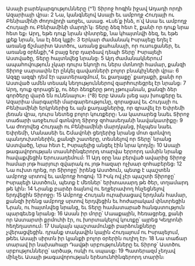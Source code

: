 
Ասայի բարեկարգությունները
(^1) Տիրոջ հոգին իջավ Ադադի որդի Ազարիայի վրա։ 2 Նա, կանգնելով Ասայի եւ ամբողջ Հուդայի ու Բենիամինի
ժողովրդի առջեւ, ասաց. «Լսե՛ք ինձ, ո՛վ Ասա եւ ամբողջ Հուդայի ու Բենիամինի մարդի՛կ։ Տերը ձեզ հետ է, քանի որ դուք
նրա հետ եք։ Արդ, եթե դուք նրան փնտրեք, նա կհայտնվի ձեզ, եւ եթե լքեք նրան, նա էլ ձեզ կլքի։ 3 Երկար ժամանակ
Իսրայելը եղել է առանց ճշմարիտ Աստծու, առանց քահանայի, որ ուսուցաներ, եւ առանց օրենքի,^4 բայց երբ դարձավ
դեպի Տերը՝ Իսրայելի Աստվածը, Տերը հայտնվեց նրանց։ 5 Այդ ժամանակներում ապահովություն չկար դուրս եկողի ու
ներս մտնողի համար, քանզի Տիրոջ սարսափն էր ընկել գավառների բոլոր բնակիչների վրա։ 6 Ազգը ազգի դեմ էր
պատերազմում, եւ քաղաքը՝ քաղաքի, քանի որ Աստված ամեն տեսակ նեղություններով զարհուրեցրել էր նրանց։ 7 Արդ,
դուք զորացե՛ք, ու ձեր ձեռքերը թող չթուլանան, քանզի ձեր գործերը վարձ են ունենալու»։
(^8) Երբ Ասան լսեց այս խոսքերը եւ Ազարիա մարգարեի մարգարեությունը, զորացավ եւ Հուդայի ու Բենիամինի
երկրներից եւ այն քաղաքներից, որ գրավել էր Եփրեմի լեռան վրա, դուրս նետեց բոլոր կուռքերը։ Նա կատարեց նաեւ
Տիրոջ տաճարի առջեւում գտնվող Տիրոջ զոհասեղանի նավակատիքը։ 9 Նա ժողովեց Հուդայի ու Բենիամինի
մարդկանց, ինչպես նաեւ Եփրեմի, Մանասեի եւ Շմավոնի ցեղերից նրանց մոտ գտնվող պանդուխտներին, քանզի
շատերը, տեսնելով որ Տերը՝ նրանց Աստվածը, նրա հետ է, Իսրայելից անցել էին նրա կողմը։ 10 Ասայի թագավորության
տասնհինգերորդ տարվա երրորդ ամսին նրանք հավաքվեցին Երուսաղեմում։ 11 Այդ օրը նա բերված ավարից Տիրոջ
համար յոթ հարյուր զվարակ ու յոթ հազար ոչխար զոհաբերեց։ 12 Նա ուխտ դրեց, որ Տիրոջը՝ իրենց Աստծուն, պետք է
պաշտեն ամբողջ սրտով եւ ամբողջ հոգով։ 13 Իսկ ով չէր պաշտի Տիրոջը՝ Իսրայելի Աստծուն, պետք է մեռներ՝
երիտասարդ թե ծեր, տղամարդ թե կին։ 14 Նրանք բարձր ձայնով ու եղջերափող հնչեցնելով երդվեցին Տիրոջը։ 15 Ամբողջ
Հուդան ուրախացավ երդման համար, քանզի իրենց ամբողջ սրտով երդվեցին եւ հոժարակամ փնտրեցին Նրան, ու
հայտնվեց նրանց, եւ Տերը համատարած հանգստություն պարգեւեց նրանց։ 16 Ասան իր մորը՝ Մաաքային, հեռացրեց,
քանի որ Աստարտի քրմուհի էր, ու խորտակելով կուռքը՝ այրեց Կեդրոնի հեղեղատում։ 17 Սակայն պաշտամունքի
բարձունքները չվերացվեցին. դրանք տակավին կային Հուդայում ու Իսրայելում, թեեւ Ասայի սիրտն իր կյանքի բոլոր
օրերին ուղիղ էր։ 18 Նա տաճար տարավ իր նախահայր Դավթի սրբությունները եւ Տիրոջ՝ Աստծու սրբությունները՝
արծաթ, ոսկի ու սպասք։ 19 Պատերազմ չեղավ մինչեւ Ասայի թագավորության երեսունհինգերորդ տարին։


